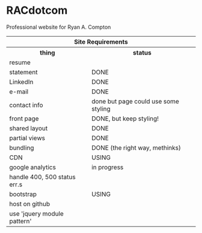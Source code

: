# RACdotcom
Professional website for Ryan A. Compton


<table>

<tr>
<th colspan="2">Site Requirements</th>
</tr>

<tr>
<th>thing</th><th>status</th>
</tr>

<tr>
<td>resume</td>
<td></td>
</tr>
<tr>
<td>statement</td>
<td>DONE</td>
</tr>
<tr>
<td>LinkedIn</td>
<td>DONE</td>
</tr>
<tr>
<td>e-mail</td>
<td>DONE</td>
</tr>
<tr>
<td>contact info</td>
<td>done but page could use some styling</td>
</tr>
<tr>
<td>front page</td>
<td>DONE, but keep styling!</td>
</tr>
<tr>
<td>shared layout</td>
<td>DONE</td>
</tr>
<tr>
<td>partial views</td>
<td>DONE</td>
</tr>
<tr>
<td>bundling</td>
<td>DONE (the right way, methinks)</td>
</tr>
<tr>
<td>CDN</td>
<td>USING</td>
</tr>
<tr>
<td>google analytics</td>
<td>in progress</td>
</tr>
<tr>
<td>handle 400, 500 status err.s</td>
<td></td>
</tr>
<tr>
<td>bootstrap</td>
<td>USING</td>
</tr>
<tr>
<td>host on github</td>
<td></td>
</tr>
<tr>
<td>use 'jquery module pattern'</td>
<td></td>
</tr>

</table>
